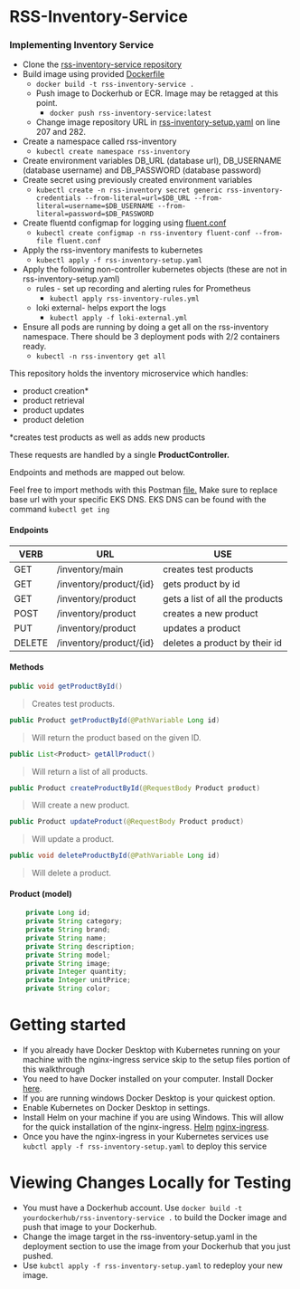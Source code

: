 # RSS-Inventory-Service

### Implementing Inventory Service

* Clone the [rss-inventory-service repository](https://github.com/rss-sre-1/rss-inventory-service.git)
* Build image using provided [Dockerfile](https://github.com/rss-sre-1/rss-inventory-service/blob/documentation/Dockerfile)
  * `docker build -t rss-inventory-service .`
  * Push image to Dockerhub or ECR. Image may be retagged at this point.
    * `docker push rss-inventory-service:latest` 
  * Change image repository URL in [rss-inventory-setup.yaml](github.com/rss-sre-1/rss-inventory-service/blob/documentation/rss-inventory-setup.yaml) on line 207 and 282.
* Create a namespace called rss-inventory
  * `kubectl create namespace rss-inventory`
* Create environment variables DB_URL (database url), DB_USERNAME (database username) and DB_PASSWORD (database password)
* Create secret using previously created environment variables
  * `kubectl create -n rss-inventory secret generic rss-inventory-credentials --from-literal=url=$DB_URL --from-literal=username=$DB_USERNAME --from- literal=password=$DB_PASSWORD`
* Create fluentd configmap for logging using [fluent.conf](https://github.com/rss-sre-1/rss-inventory-service/blob/documentation/fluent.conf)
  * `kubectl create configmap -n rss-inventory fluent-conf --from-file fluent.conf`
* Apply the rss-inventory manifests to kubernetes
  * `kubectl apply -f rss-inventory-setup.yaml`
* Apply the following non-controller kubernetes objects (these are not in rss-inventory-setup.yaml)
  * rules - set up recording and alerting rules for Prometheus 
    * `kubectl apply rss-inventory-rules.yml`  
  * loki external- helps export the logs
    * `kubectl apply -f loki-external.yml` 
* Ensure all pods are running by doing a get all on the rss-inventory namespace. There should be 3 deployment pods with 2/2 containers ready.
  * `kubectl -n rss-inventory get all`    

This repository holds the inventory microservice which handles:

- product creation*
- product retrieval
- product updates
- product deletion

*creates test products as well as adds new products

These requests are handled by a single **ProductController.**


Endpoints and methods are mapped out below.

Feel free to import methods with this Postman [file.](RSS-Inventory-Service.postman_collection.json) Make sure to replace base url with your specific EKS DNS. 
EKS DNS can be found with the command `kubectl get ing`

#### Endpoints
VERB | URL | USE
--- | --- | ---
GET | /inventory/main | creates test products
GET | /inventory/product/{id} | gets product by id
GET | /inventory/product | gets a list of all the products
POST | /inventory/product | creates a new product
PUT | /inventory/product | updates a product
DELETE | /inventory/product/{id} | deletes a product by their id

#### Methods

``` java
public void getProductById()
```

> Creates test products.

``` java
public Product getProductById(@PathVariable Long id)
```

> Will return the product based on the given ID.

``` java
public List<Product> getAllProduct()
```

> Will return a list of all products.

``` java
public Product createProductById(@RequestBody Product product)
```

> Will create a new product.

``` java
public Product updateProduct(@RequestBody Product product)
```

> Will update a product.

``` java
public void deleteProductById(@PathVariable Long id)
```

> Will delete a product.

#### Product (model)

``` java
    private Long id;
    private String category;
    private String brand;
    private String name;
    private String description;
    private String model;
    private String image;
    private Integer quantity;
    private Integer unitPrice;
    private String color;

```
# Getting started
* If you already have Docker Desktop with Kubernetes running on your machine with the nginx-ingress service skip to the setup files portion of this walkthrough
* You need to have Docker installed on your computer. Install Docker [here](https://docs.docker.com/get-docker/).
* If you are running windows Docker Desktop is your quickest option.
* Enable Kubernetes on Docker Desktop in settings.
* Install Helm on your machine if you are using Windows. This will allow for the quick installation of the nginx-ingress. [Helm](https://helm.sh/docs/intro/install/) [nginx-ingress](https://github.com/kubernetes/ingress-nginx).
* Once you have the nginx-ingress in your Kubernetes services use `kubctl apply -f rss-inventory-setup.yaml` to deploy this service


# Viewing Changes Locally for Testing
* You must have a Dockerhub account. Use `docker build -t yourdockerhub/rss-inventory-service .` to build the Docker image and push that image to your Dockerhub.
* Change the image target in the rss-inventory-setup.yaml in the deployment section to use the image from your Dockerhub that you just pushed.
* Use `kubctl apply -f rss-inventory-setup.yaml` to redeploy your new image.
